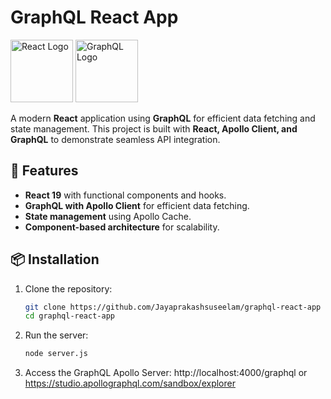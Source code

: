 # GraphQL React App

<img src="https://upload.wikimedia.org/wikipedia/commons/a/a7/React-icon.svg" alt="React Logo" width="100" height="100">  
<img src="https://upload.wikimedia.org/wikipedia/commons/1/17/GraphQL_Logo.svg" alt="GraphQL Logo" width="100" height="100">  

A modern **React** application using **GraphQL** for efficient data fetching and state management. This project is built with **React, Apollo Client, and GraphQL** to demonstrate seamless API integration.

## 🚀 Features
- **React 19** with functional components and hooks.
- **GraphQL with Apollo Client** for efficient data fetching.
- **State management** using Apollo Cache.
- **Component-based architecture** for scalability.

## 📦 Installation

1. Clone the repository:
   ```sh
   git clone https://github.com/Jayaprakashsuseelam/graphql-react-app
   cd graphql-react-app

2. Run the server:
    ```sh
   node server.js
3. Access the GraphQL Apollo Server: http://localhost:4000/graphql or https://studio.apollographql.com/sandbox/explorer

